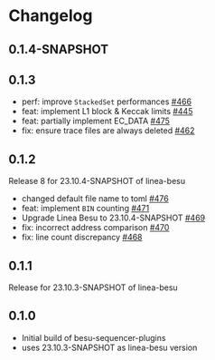 # Changelog

## 0.1.4-SNAPSHOT

## 0.1.3
- perf: improve `StackedSet` performances  [#466](https://github.com/ConsenSys/besu-sequencer-plugins/pull/466) 
- feat: implement L1 block & Keccak limits [#445](https://github.com/ConsenSys/besu-sequencer-plugins/pull/445)
- feat: partially implement EC_DATA [#475](https://github.com/ConsenSys/besu-sequencer-plugins/pull/475)
- fix: ensure trace files are always deleted [#462](https://github.com/ConsenSys/besu-sequencer-plugins/pull/462)


## 0.1.2
Release 8 for 23.10.4-SNAPSHOT of linea-besu
- changed default file name to toml [#476](https://github.com/ConsenSys/besu-sequencer-plugins/pull/476)
- feat: implement `BIN` counting [#471](https://github.com/ConsenSys/besu-sequencer-plugins/pull/471)
- Upgrade Linea Besu to 23.10.4-SNAPSHOT [#469](https://github.com/ConsenSys/besu-sequencer-plugins/pull/469)
- fix: incorrect address comparison [#470](https://github.com/ConsenSys/besu-sequencer-plugins/pull/470)
- fix: line count discrepancy [#468](https://github.com/ConsenSys/besu-sequencer-plugins/pull/468)

## 0.1.1
Release for 23.10.3-SNAPSHOT of linea-besu

## 0.1.0
- Initial build of besu-sequencer-plugins
- uses 23.10.3-SNAPSHOT as linea-besu version
